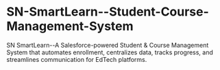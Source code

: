 # SN-SmartLearn--Student-Course-Management-System
SN SmartLearn--A Salesforce-powered Student &amp; Course Management System that automates enrollment, centralizes data, tracks progress, and streamlines communication for EdTech platforms.
